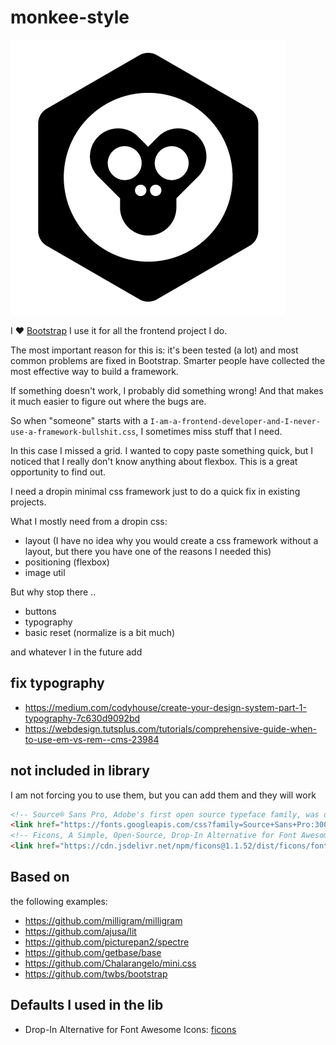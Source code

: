 # monkee-style

![](icon.png)

I ❤ [Bootstrap](https://getbootstrap.com/) I use it for all the frontend project I do.

The most important reason for this is: it's been tested (a lot) and most common problems are fixed in Bootstrap.
Smarter people have collected the most effective way to build a framework.

If something doesn't work, I probably did something wrong! And that makes it much easier to figure out where the bugs are.


So when "someone" starts with a `I-am-a-frontend-developer-and-I-never-use-a-framework-bullshit.css`, I sometimes miss stuff that I need.

In this case I missed a grid. I wanted to copy paste something quick, but I noticed that I really don't know anything about flexbox. This is a great opportunity to find out.

I need a dropin minimal css framework just to do a quick fix in existing projects.

What I mostly need from a dropin css:

- layout (I have no idea why you would create a css framework without a layout, but there you have one of the reasons I needed this)
- positioning (flexbox)
- image util

But why stop there ..

- buttons
- typography
- basic reset (normalize is a bit much)

and whatever I in the future add

## fix typography


- https://medium.com/codyhouse/create-your-design-system-part-1-typography-7c630d9092bd
- https://webdesign.tutsplus.com/tutorials/comprehensive-guide-when-to-use-em-vs-rem--cms-23984



## not included in library

I am not forcing you to use them, but you can add them and they will work

```html
<!-- Source® Sans Pro, Adobe's first open source typeface family, was designed by Paul D. Hunt. -->
<link href="https://fonts.googleapis.com/css?family=Source+Sans+Pro:300,400,700&display=swap" rel="stylesheet">
<!-- Ficons, A Simple, Open-Source, Drop-In Alternative for Font Awesome Icons  -->
<link href="https://cdn.jsdelivr.net/npm/ficons@1.1.52/dist/ficons/font.css" rel="stylesheet">
```

## Based on

the following examples:

- https://github.com/milligram/milligram
- https://github.com/ajusa/lit
- https://github.com/picturepan2/spectre
- https://github.com/getbase/base
- https://github.com/Chalarangelo/mini.css
- https://github.com/twbs/bootstrap


## Defaults I used in the lib

- Drop-In Alternative for Font Awesome Icons: [ficons](https://ficons.fiction.com/)
